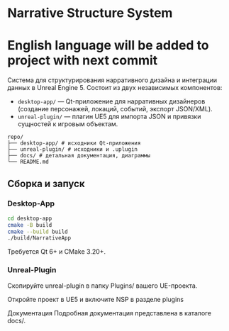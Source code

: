 # Narrative Structure System

# English language will be added to project with next commit

Система для структурирования нарративного дизайна и интеграции данных в Unreal Engine 5. Состоит из двух независимых компонентов:

* `desktop-app/` — Qt-приложение для нарративных дизайнеров (создание персонажей, локаций, событий, экспорт JSON/XML).  
* `unreal-plugin/` — плагин UE5 для импорта JSON и привязки сущностей к игровым объектам.

```
repo/
├── desktop-app/ # исходники Qt-приложения
├── unreal-plugin/ # исходники и .uplugin
├── docs/ # детальная документация, диаграммы
└── README.md
```

## Сборка и запуск

### Desktop-App
```bash
cd desktop-app
cmake -B build
cmake --build build
./build/NarrativeApp
```
Требуется Qt 6+ и CMake 3.20+.

### Unreal-Plugin
Скопируйте unreal-plugin в папку Plugins/ вашего UE-проекта.

Откройте проект в UE5 и включите NSP в разделе plugins

Документация
Подробная документация представлена в каталоге docs/.
